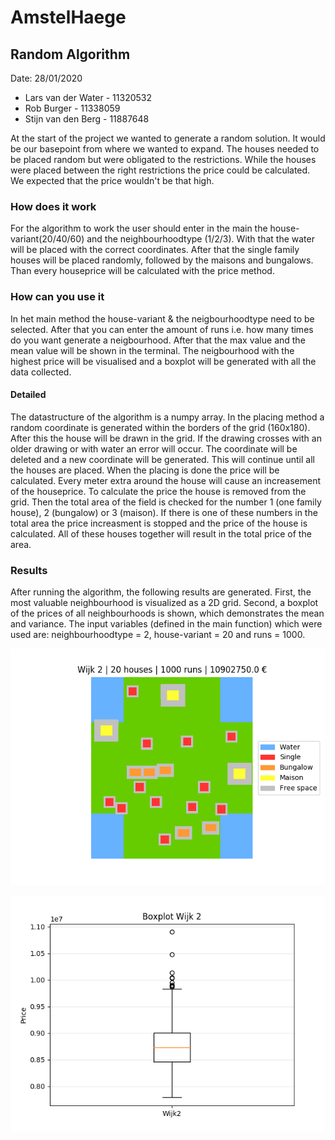 # AmstelHaege
## Random Algorithm
Date: 28/01/2020
* Lars van der Water  - 11320532
* Rob Burger          - 11338059 
* Stijn van den Berg  - 11887648

At the start of the project we wanted to generate a random solution. It would be our basepoint from where we wanted to expand. The houses needed to be placed random but were obligated to the restrictions. While the houses were placed between the right restrictions the price could be calculated. We expected that the price wouldn't be that high. 

### How does it work
For the algorithm to work the user should enter in the main the house-variant(20/40/60) and the neighbourhoodtype (1/2/3). With that the water will be placed with the correct coordinates. After that the single family houses will be placed randomly, followed by the maisons and bungalows. Than every houseprice will be calculated with the price method. 

### How can you use it
In het main method the house-variant & the neigbourhoodtype need to be selected. After that you can enter the amount of runs i.e. how many times do you want generate a neigbourhood. After that the max value and the mean value will be shown in the terminal. The neigbourhood with the highest price will be visualised and a boxplot will be generated with all the data collected.

#### Detailed
The datastructure of the algorithm is a numpy array.
In the placing method a random coordinate is generated within the borders of the grid (160x180). After this the house will be drawn in the grid. If the drawing crosses with an older drawing or with water an error will occur. The coordinate will be deleted and a new coordinate will be generated. This will continue until all the houses are placed.
When the placing is done the price will be calculated. Every meter extra around the house will cause an increasement of the houseprice. To calculate the price the house is removed from the grid. Then the total area of the field is checked for the number 1 (one family house), 2 (bungalow) or 3 (maison). If there is one of these numbers in the total area the price increasment is stopped and the price of the house is calculated. All of these houses together will result in the total price of the area. 

### Results
After running the algorithm, the following results are generated. First, the most valuable neighbourhood is visualized as a 2D grid. Second, a boxplot of the prices of all neighbourhoods is shown, which demonstrates the mean and variance. The input variables (defined in the main function) which were used are: neighbourhoodtype = 2, house-variant = 20 and runs = 1000.

![Map Random](https://github.com/Stijnantoine99/theorie/blob/master/doc/random_map_1000.png)

![Boxplot Random](https://github.com/Stijnantoine99/theorie/blob/master/doc/random_box_1000.png)
